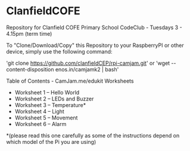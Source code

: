 ClanfieldCOFE
=============

Repository for Clanfield COFE Primary School CodeClub - Tuesdays 3 - 4.15pm (term time)

To "Clone/Download/Copy"  this Repository to your RaspberryPI or other device, simply use the following command:

'git clone https://github.com/clanfieldCEP/rpi-camjam.git' or 'wget --content-disposition enos.in/camjamk2 | bash'

Table of Contents -  CamJam.me/edukit Worksheets
- Worksheet 1 – Hello World
- Worksheet 2 – LEDs and Buzzer
- Worksheet 3 – Temperature*
- Worksheet 4 – Light
- Worksheet 5 – Movement
- Worksheet 6 – Alarm

*(please read this one carefully as some of the instructions depend on which model of the Pi you are using)
